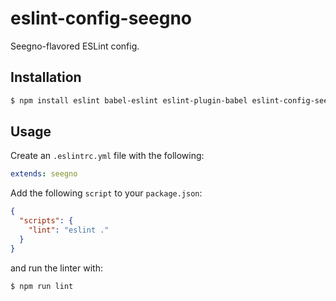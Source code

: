 # eslint-config-seegno

Seegno-flavored ESLint config.

## Installation

```sh
$ npm install eslint babel-eslint eslint-plugin-babel eslint-config-seegno --save-dev
```

## Usage

Create an `.eslintrc.yml` file with the following:

```yaml
extends: seegno
```

Add the following `script` to your `package.json`:

```json
{
  "scripts": {
    "lint": "eslint ."
  }
}
```

and run the linter with:

```sh
$ npm run lint
```
